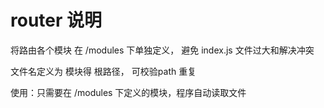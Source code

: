 # router 说明
将路由各个模块 在 /modules 下单独定义， 避免 index.js 文件过大和解决冲突

文件名定义为 模块得 根路径， 可校验path 重复

使用：只需要在 /modules 下定义的模块，程序自动读取文件